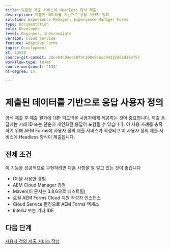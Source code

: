 ```yaml
---
title: 맞춤형 제출 서비스에 Headless 양식 제출
description: 제출된 데이터를 기반으로 응답 사용자 정의
solution: Experience Manager, Experience Manager Forms
type: Documentation
role: Developer
level: Beginner, Intermediate
version: Cloud Service
feature: Adaptive Forms
topic: Development
kt: 13520
source-git-commit: 2dceb4dd4ee1079c100c9cbca94332d61d17ef57
workflow-type: tm+mt
source-wordcount: '133'
ht-degree: 1%

---
```



# 제출된 데이터를 기반으로 응답 사용자 정의

양식 제출 후 제출 결과에 대한 피드백을 사용자에게 제공하는 것이 중요합니다. 제출 응답에는 거래 ID 또는 단순히 개인화된 응답이 포함될 수 있습니다. 이 사용 사례를 충족하기 위해 AEM Forms에 사용자 정의 제출 서비스가 작성되고 이 사용자 정의 제출 서비스에 Headless 양식이 제출됩니다.

## 전제 조건

이 기능을 성공적으로 구현하려면 다음 사항을 잘 알고 있는 것이 좋습니다

* Git을 사용한 경험
* AEM Cloud Manager 경험
* Maven(이 문서는 3.8.6으로 테스트됨)
* 로컬 AEM Forms Cloud 지원 작성자 인스턴스
* Cloud Service 환경으로 AEM Forms 액세스
* IntelliJ 또는 기타 IDE


## 다음 단계

[사용자 정의 제출 서비스 작성](./custom-submit-service.md)